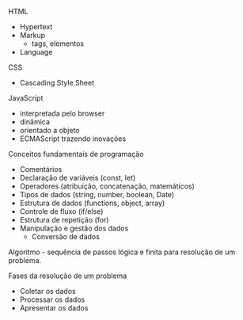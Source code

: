 HTML

- Hypertext
- Markup
  - tags, elementos
- Language

CSS

- Cascading Style Sheet

JavaScript

- interpretada pelo browser
- dinâmica
- orientado a objeto
- ECMAScript trazendo inovações

Conceitos fundamentais de programação

- Comentários
- Declaração de variáveis (const, let)
- Operadores (atribuição, concatenação, matemáticos)
- Tipos de dados (string, number, boolean, Date)
- Estrutura de dados (functions, object, array)
- Controle de fluxo (if/else)
- Estrutura de repetição (for)
- Manipulação e gestão dos dados
  - Conversão de dados

Algoritmo - sequência de passos lógica e finita para resolução de um problema.

Fases da resolução de um problema

- Coletar os dados
- Processar os dados
- Apresentar os dados
